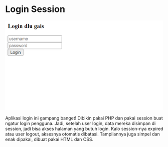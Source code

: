 # Login Session #

![](ss.png)

Aplikasi login ini gampang banget! Dibikin pakai PHP dan pakai session buat ngatur login pengguna. Jadi, setelah user login, data mereka disimpan di session, jadi bisa akses halaman yang butuh login. Kalo session-nya expired atau user logout, aksesnya otomatis dibatasi. Tampilannya juga simpel dan enak dipakai, dibuat pakai HTML dan CSS. 
